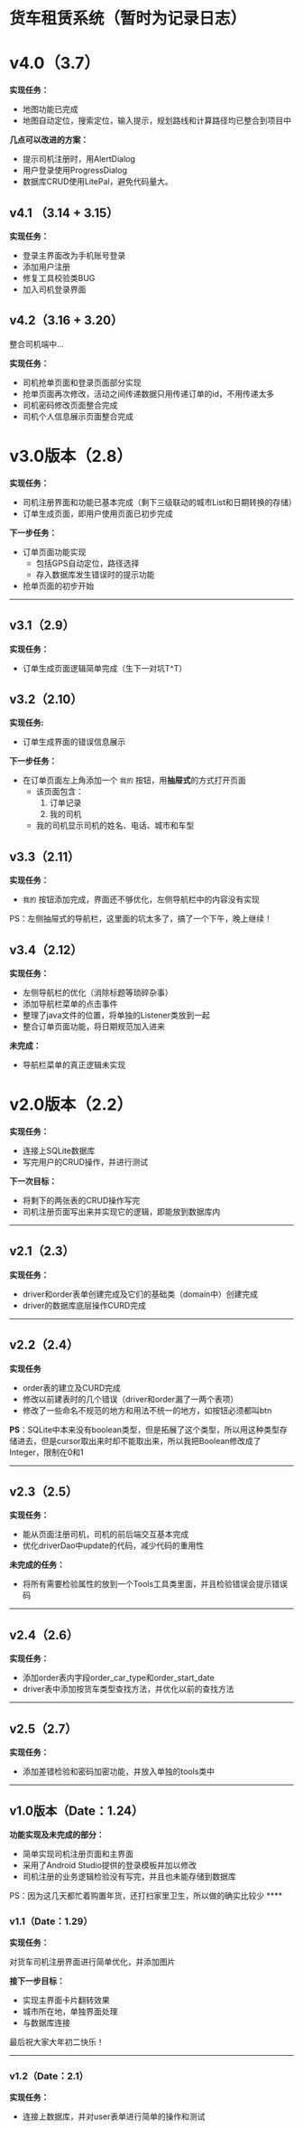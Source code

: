 # 货车租赁系统（暂时为记录日志）

# v4.0（3.7）

**实现任务：**

* 地图功能已完成
* 地图自动定位，搜索定位，输入提示，规划路线和计算路径均已整合到项目中

**几点可以改进的方案：**

* 提示司机注册时，用AlertDialog
* 用户登录使用ProgressDialog
* 数据库CRUD使用LitePal，避免代码量大。

## v4.1 （3.14 + 3.15）

**实现任务：**

* 登录主界面改为手机账号登录
* 添加用户注册
* 修复工具校验类BUG
* 加入司机登录界面

## v4.2（3.16 + 3.20）

整合司机端中...

**实现任务：**

* 司机抢单页面和登录页面部分实现
* 抢单页面再次修改，活动之间传递数据只用传递订单的id，不用传递太多
* 司机密码修改页面整合完成
* 司机个人信息展示页面整合完成

# v3.0版本（2.8）

**实现任务：**

* 司机注册界面和功能已基本完成（剩下三级联动的城市List和日期转换的存储）
* 订单生成页面，即用户使用页面已初步完成

**下一步任务：**

* 订单页面功能实现
	* 包括GPS自动定位，路径选择
	* 存入数据库发生错误时的提示功能
* 抢单页面的初步开始

****
## v3.1（2.9）

**实现任务：**

* 订单生成页面逻辑简单完成（生下一对坑T^T）

## v3.2（2.10）

**实现任务:**

* 订单生成界面的错误信息展示

**下一步任务：**

* 在订单页面左上角添加一个 `我的` 按钮，用**抽屉式**的方式打开页面
	* 该页面包含：
		1. 订单记录
		2. 我的司机
	* 我的司机显示司机的姓名、电话、城市和车型  

## v3.3（2.11）

**实现任务：**

* `我的` 按钮添加完成，界面还不够优化，左侧导航栏中的内容没有实现

PS：左侧抽屉式的导航栏，这里面的坑太多了，搞了一个下午，晚上继续！

## v3.4（2.12）

**实现任务：**

* 左侧导航栏的优化（消除标题等琐碎杂事）　
* 添加导航栏菜单的点击事件
* 整理了java文件的位置，将单独的Listener类放到一起
* 整合订单页面功能，将日期规范加入进来

**未完成：**

* 导航栏菜单的真正逻辑未实现

# v2.0版本（2.2）

**实现任务：**

* 连接上SQLite数据库
* 写完用户的CRUD操作，并进行测试

**下一次目标：**

* 将剩下的两张表的CRUD操作写完
* 司机注册页面写出来并实现它的逻辑，即能放到数据库内
****

## v2.1（2.3）
**实现任务：**

* driver和order表单创建完成及它们的基础类（domain中）创建完成
* driver的数据库底层操作CURD完成

****
## v2.2（2.4）
**实现任务**

* order表的建立及CURD完成
* 修改以前建表时的几个错误（driver和order漏了一两个表项）
* 修改了一些命名不规范的地方和用法不统一的地方，如按钮必须都叫btn

**PS**：SQLite中本来没有boolean类型，但是拓展了这个类型，所以用这种类型存储进去，但是cursor取出来时却不能取出来，所以我把Boolean修改成了Integer，限制在0和1

****
## v2.3（2.5）

**实现任务：**

* 能从页面注册司机，司机的前后端交互基本完成
* 优化driverDao中update的代码，减少代码的重用性

**未完成的任务：**

* 将所有需要检验属性的放到一个Tools工具类里面，并且检验错误会提示错误码

****
## v2.4（2.6）

**实现任务：**

* 添加order表内字段order_car_type和order_start_date
* driver表中添加按货车类型查找方法，并优化以前的查找方法

****
## v2.5（2.7）

**实现任务：**

* 添加差错检验和密码加密功能，并放入单独的tools类中

****

## v1.0版本（Date：1.24）

**功能实现及未完成的部分：**
	
- 简单实现司机注册页面和主界面
- 采用了Android Studio提供的登录模板并加以修改
- 司机注册的业务逻辑检验没有写完，并且也未能存储到数据库

<p>PS：因为这几天都忙着购置年货，还打扫家里卫生，所以做的确实比较少
****

### v1.1（Date：1.29）
**实现任务：**

对货车司机注册界面进行简单优化，并添加图片

**接下一步目标：**

- 实现主界面卡片翻转效果
- 城市所在地，单独界面处理
- 与数据库连接

最后祝大家大年初二快乐！
****
### v1.2（Date：2.1）

**实现任务：**

- 连接上数据库，并对user表单进行简单的操作和测试